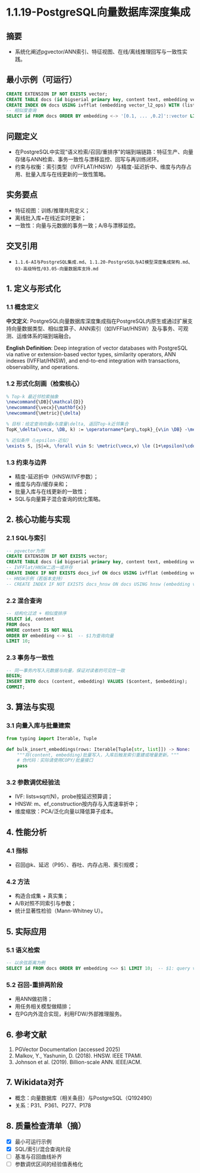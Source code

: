﻿# 1.1.19-PostgreSQL向量数据库深度集成

## 摘要

- 系统化阐述pgvector/ANN索引、特征视图、在线/离线推理回写与一致性实践。

## 最小示例（可运行）

```sql
CREATE EXTENSION IF NOT EXISTS vector;
CREATE TABLE docs (id bigserial primary key, content text, embedding vector(768));
CREATE INDEX ON docs USING ivfflat (embedding vector_l2_ops) WITH (lists=100);
-- 相似度查询
SELECT id FROM docs ORDER BY embedding <-> '[0.1, ... ,0.2]'::vector LIMIT 10;
```

## 问题定义

- 在PostgreSQL中实现“语义检索/召回/重排序”的端到端链路：特征生产、向量存储与ANN检索、事务一致性与漂移监控、回写与再训练闭环。
- 约束与权衡：索引类型（IVFFLAT/HNSW）与精度-延迟折中、维度与内存占用、批量入库与在线更新的一致性策略。

## 实务要点

- 特征视图：训练/推理共用定义；
- 离线批入库+在线近实时更新；
- 一致性：向量与元数据的事务一致；A/B与漂移监控。

## 交叉引用

- `1.1.6-AI与PostgreSQL集成.md`、`1.1.20-PostgreSQL与AI模型深度集成架构.md`、`03-高级特性/03.05-向量数据库支持.md`

## 1. 定义与形式化

### 1.1 概念定义

**中文定义**: PostgreSQL向量数据库深度集成指在PostgreSQL内原生或通过扩展支持向量数据类型、相似度算子、ANN索引（如IVFFlat/HNSW）及与事务、可观测、运维体系的端到端融合。

**English Definition**: Deep integration of vector databases with PostgreSQL via native or extension-based vector types, similarity operators, ANN indexes (IVFFlat/HNSW), and end-to-end integration with transactions, observability, and operations.

### 1.2 形式化刻画（检索核心）

```latex
% Top-k 最近邻检索抽象
\newcommand{\DB}{\mathcal{D}}
\newcommand{\vecx}{\mathbf{x}}
\newcommand{\metric}{\delta}

% 目标：给定查询向量x与度量\delta, 返回Top-k近邻集合
TopK_\delta(\vecx, \DB, k) := \operatorname*{arg\,topk}_{v\in \DB} -\metric(\vecx, v)

% 近似条件（\epsilon-近似）
\exists S, |S|=k, \forall v\in S: \metric(\vecx,v) \le (1+\epsilon)\cdot \metric(\vecx, v^*)
```

### 1.3 约束与边界

- 精度-延迟折中（HNSW/IVF参数）；
- 维度与内存/缓存亲和；
- 批量入库与在线更新的一致性；
- SQL与向量算子混合查询的优化策略。

## 2. 核心功能与实现

### 2.1 SQL与索引

```sql
-- pgvector为例
CREATE EXTENSION IF NOT EXISTS vector;
CREATE TABLE docs (id bigserial primary key, content text, embedding vector(768));
-- IVFFlat/HNSW二选一或并存
CREATE INDEX IF NOT EXISTS docs_ivf ON docs USING ivfflat (embedding vector_l2_ops) WITH (lists=100);
-- HNSW示例（若版本支持）
-- CREATE INDEX IF NOT EXISTS docs_hnsw ON docs USING hnsw (embedding vector_l2_ops) WITH (m=16, ef_construction=64);
```

### 2.2 混合查询

```sql
-- 结构化过滤 + 相似度排序
SELECT id, content
FROM docs
WHERE content IS NOT NULL
ORDER BY embedding <-> $1  -- $1为查询向量
LIMIT 10;
```

### 2.3 事务与一致性

```sql
-- 同一事务内写入元数据与向量，保证对读者的可见性一致
BEGIN;
INSERT INTO docs (content, embedding) VALUES ($content, $embedding);
COMMIT;
```

## 3. 算法与实现

### 3.1 向量入库与批量建索

```python
from typing import Iterable, Tuple

def bulk_insert_embeddings(rows: Iterable[Tuple[str, list]]) -> None:
    """将(content, embedding)批量写入，入库后触发索引重建或增量更新。"""
    # 伪代码：实际请使用COPY/批量接口
    pass
```

### 3.2 参数调优经验法

- IVF: lists≈sqrt(N)，probe按延迟预算调；
- HNSW: m、ef_construction按内存与入库速率折中；
- 维度缩放：PCA/泛化向量以降低算子成本。

## 4. 性能分析

### 4.1 指标

- 召回@k、延迟（P95）、吞吐、内存占用、索引规模；

### 4.2 方法

- 构造合成集 + 真实集；
- A/B对照不同索引与参数；
- 统计显著性检验（Mann-Whitney U）。

## 5. 实际应用

### 5.1 语义检索

```sql
-- 以余弦距离为例
SELECT id FROM docs ORDER BY embedding <=> $1 LIMIT 10;  -- $1: query vector
```

### 5.2 召回-重排两阶段

- 用ANN做初筛；
- 用任务相关模型做精排；
- 在PG内外混合实现，利用FDW/外部推理服务。

## 6. 参考文献

1. PGVector Documentation (accessed 2025)
2. Malkov, Y., Yashunin, D. (2018). HNSW. IEEE TPAMI.
3. Johnson et al. (2019). Billion-scale ANN. IEEE/ACM.

## 7. Wikidata对齐

- 概念：向量数据库（相关条目）与PostgreSQL（Q192490）
- 关系：P31、P361、P277、P178

## 8. 质量检查清单（摘）

- [x] 最小可运行示例
- [x] SQL/索引/混合查询片段
- [ ] 基准与召回曲线补齐
- [ ] 参数调优区间的经验值表格化
